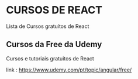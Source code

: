 # CURSOS DE REACT

Lista de Cursos gratuítos de React

## Cursos da Free da Udemy

Cursos e tutoriais gratuitos de React

link : https://www.udemy.com/pt/topic/angular/free/
